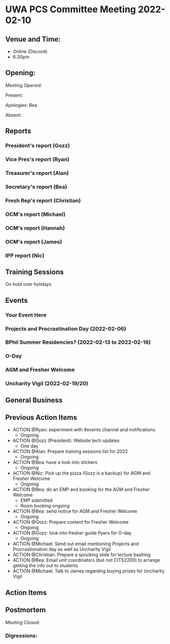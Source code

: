 # UWA PCS Committee Meeting 2022-02-10

## Venue and Time:
- Online (Discord)
- 6:30pm 


## Opening: 

*Meeting Opened:* 

Present:

Apologies: Bea

Absent:


## Reports

### President's report (Gozz)

### Vice Pres's report (Ryan)

### Treasurer's report (Alan)

### Secretary's report (Bea)

### Fresh Rep's report (Christian)

### OCM's report (Michael)

### OCM's report (Hannah)

### OCM's report (James)

### IPP report (Nic)

## Training Sessions
On hold over holidays


## Events


### Your Event Here 

### Projects and Procrastination Day (2022-02-06)


### BPhil Summer Residencies? (2022-02-13 to 2022-02-16)

### O-Day


### AGM and Fresher Welcome

### Uncharity Vigil (2022-02-19/20)

## General Business




## Previous Action Items
- ACTION @Ryan: experiment with #events channel and notifications
  - Ongoing
- ACTION @Gozz (President): Website tech updates
  - One day
- ACTION @Alan: Prepare training sessions list for 2022
  - Ongoing
- ACTION @Bea: have a look into stickers 
  - Ongoing
- ACTION @Nic: Pick up the pizza (Gozz is a backup) for AGM and Fresher Welcome
    - Ongoing
- ACTION @Bea: do an EMP and booking for the AGM and Fresher Welcome
  - EMP submitted
  - Room booking ongoing
- ACTION @Bea: send notice for AGM and Fresher Welcome
  - Ongoing
- ACTION @Gozz: Prepare content for Fresher Welcome
  - Ongoing
- ACTION @Gozz: look into fresher guide flyers for O-day
  - Ongoing
- ACTION @Michael: Send out email mentioning Projects and Procrastionation day as well as Uncharity Vigil 
- ACTION @Christian: Prepare a spruiking slide for lecture bashing
- ACTION @Bea: Email unit coordinators (but not CITS2200) to arrange getting the info out to students
- ACTION @Michael: Talk to James regarding buying prizes for Uncharity Vigil

## Action Items




## Postmortem

*Meeting Closed:*

### Digressions: 


